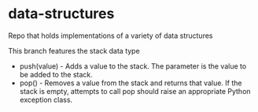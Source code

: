 # data-structures
Repo that holds implementations of a variety of data structures

This branch features the stack data type
- push(value) - Adds a value to the stack. The parameter is the value to be added to the stack.
- pop() - Removes a value from the stack and returns that value. If the stack is empty, attempts to call pop should raise an appropriate Python exception class.
